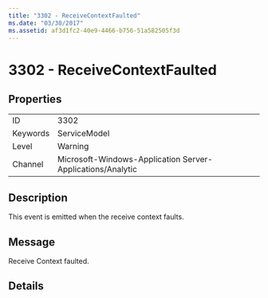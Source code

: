 ```yaml
---
title: "3302 - ReceiveContextFaulted"
ms.date: "03/30/2017"
ms.assetid: af3d1fc2-40e9-4466-b756-51a582505f3d
---
```

# 3302 - ReceiveContextFaulted
## Properties  


|||  
|-|-|  
|ID|3302|  
|Keywords|ServiceModel|  
|Level|Warning|  
|Channel|Microsoft-Windows-Application Server-Applications/Analytic|  

## Description  
 This event is emitted when the receive context faults.  

## Message  
 Receive Context faulted.  

## Details
